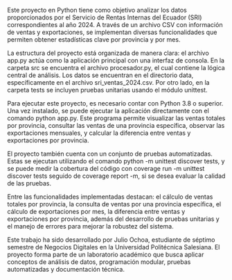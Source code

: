 Este proyecto en Python tiene como objetivo analizar los datos proporcionados por el Servicio de Rentas Internas del Ecuador (SRI) correspondientes al año 2024. A través de un archivo CSV con información de ventas y exportaciones, se implementan diversas funcionalidades que permiten obtener estadísticas clave por provincia y por mes.

La estructura del proyecto está organizada de manera clara: el archivo app.py actúa como la aplicación principal con una interfaz de consola. En la carpeta src se encuentra el archivo procesador.py, el cual contiene la lógica central de análisis. Los datos se encuentran en el directorio data, específicamente en el archivo sri_ventas_2024.csv. Por otro lado, en la carpeta tests se incluyen pruebas unitarias usando el módulo unittest.

Para ejecutar este proyecto, es necesario contar con Python 3.8 o superior. Una vez instalado, se puede ejecutar la aplicación directamente con el comando python app.py. Este programa permite visualizar las ventas totales por provincia, consultar las ventas de una provincia específica, observar las exportaciones mensuales, y calcular la diferencia entre ventas y exportaciones por provincia.

El proyecto también cuenta con un conjunto de pruebas automatizadas. Estas se ejecutan utilizando el comando python -m unittest discover tests, y se puede medir la cobertura del código con coverage run -m unittest discover tests seguido de coverage report -m, si se desea evaluar la calidad de las pruebas.

Entre las funcionalidades implementadas destacan: el cálculo de ventas totales por provincia, la consulta de ventas por una provincia específica, el cálculo de exportaciones por mes, la diferencia entre ventas y exportaciones por provincia, además del desarrollo de pruebas unitarias y el manejo de errores para mejorar la robustez del sistema.

Este trabajo ha sido desarrollado por Julio Ochoa, estudiante de séptimo semestre de Negocios Digitales en la Universidad Politécnica Salesiana. El proyecto forma parte de un laboratorio académico que busca aplicar conceptos de análisis de datos, programación modular, pruebas automatizadas y documentación técnica.
